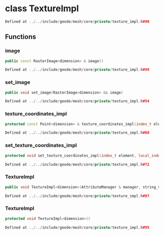 # class TextureImpl

```cpp
Defined at ../../include/geode/mesh/core/private/texture_impl.h#40
```

## Functions

### image

```cpp
public const RasterImage<dimension> & image()
```

```cpp
Defined at ../../include/geode/mesh/core/private/texture_impl.h#49
```

### set_image

```cpp
public void set_image(RasterImage<dimension> && image)
```

```cpp
Defined at ../../include/geode/mesh/core/private/texture_impl.h#54
```

### texture_coordinates_impl

```cpp
protected const Point<dimension> & texture_coordinates_impl(index_t element, local_index_t vertex)
```

```cpp
Defined at ../../include/geode/mesh/core/private/texture_impl.h#60
```

### set_texture_coordinates_impl

```cpp
protected void set_texture_coordinates_impl(index_t element, local_index_t vertex, const Point<dimension> & coordinates)
```

```cpp
Defined at ../../include/geode/mesh/core/private/texture_impl.h#72
```

### TextureImpl

```cpp
public void TextureImpl<dimension>(AttributeManager & manager, string_view name)
```

```cpp
Defined at ../../include/geode/mesh/core/private/texture_impl.h#87
```

### TextureImpl

```cpp
protected void TextureImpl<dimension>()
```

```cpp
Defined at ../../include/geode/mesh/core/private/texture_impl.h#95
```



